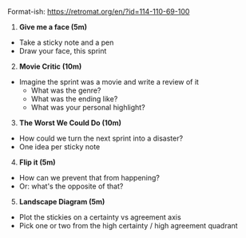 Format-ish: https://retromat.org/en/?id=114-110-69-100

1. **Give me a face (5m)**

- Take a sticky note and a pen
- Draw your face, this sprint

2. **Movie Critic (10m)**

- Imagine the sprint was a movie and write a review of it
    - What was the genre?
    - What was the ending like?
    - What was your personal highlight?
    
3. **The Worst We Could Do (10m)**

- How could we turn the next sprint into a disaster?
- One idea per sticky note

4. **Flip it (5m)**

- How can we prevent that from happening?
- Or: what's the opposite of that?

5. **Landscape Diagram (5m)**

- Plot the stickies on a certainty vs agreement axis
- Pick one or two from the high certainty / high agreement quadrant
